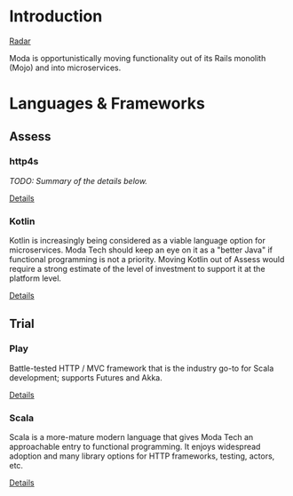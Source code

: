 # Introduction
[Radar](https://radar.thoughtworks.com/?sheetId=https%3A%2F%2Fraw.githubusercontent.com%2FModaOperandi%2Fagora%2Fmaster%2Fcsv%2Fmicroservices.csv)

Moda is opportunistically moving functionality out of its Rails monolith (Mojo) and into microservices.

# Languages & Frameworks

## Assess

### http4s

_TODO: Summary of the details below._

[Details](https://github.com/ModaOperandi/agora/blob/master/recommendations/details/play.md)


### Kotlin

Kotlin is increasingly being considered as a viable language option for microservices. Moda Tech should keep an eye on it as a "better Java" if functional programming is not a priority. Moving Kotlin out of Assess would require a strong estimate of the level of investment to support it at the platform level.

[Details](https://github.com/ModaOperandi/agora/blob/master/recommendations/details/kotlin.md)


## Trial

### Play

Battle-tested HTTP / MVC framework that is the industry go-to for Scala development; supports Futures and Akka.

[Details](https://github.com/ModaOperandi/agora/blob/master/recommendations/details/play.md)


### Scala

Scala is a more-mature modern language that gives Moda Tech an approachable entry to functional programming. It enjoys widespread adoption and many library options for HTTP frameworks, testing, actors, etc.

[Details](https://github.com/ModaOperandi/agora/blob/master/recommendations/details/scala.md)
